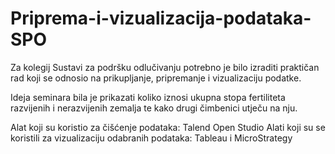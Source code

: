 # Priprema-i-vizualizacija-podataka-SPO

Za kolegij Sustavi za podršku odlučivanju potrebno je bilo izraditi praktičan rad koji se odnosio na prikupljanje, pripremanje i vizualizaciju podatke.

Ideja seminara bila je prikazati koliko iznosi ukupna stopa fertiliteta razvijenih i nerazvijenih zemalja te kako drugi čimbenici utječu na nju.

Alat koji su koristio za čišćenje podataka: Talend Open Studio
Alati koji su se koristili za vizualizaciju odabranih podataka: Tableau i MicroStrategy
